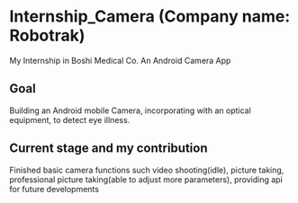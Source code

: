 # Internship_Camera (Company name: Robotrak)
My Internship in Boshi Medical Co. An Android Camera App
## Goal
Building an Android mobile Camera, incorporating with an optical equipment, to detect eye illness.
## Current stage and my contribution
Finished basic camera functions such video shooting(idle), picture taking, professional picture taking(able to adjust more parameters), providing api for future developments
